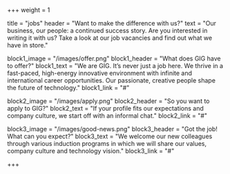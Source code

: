 +++
weight = 1

title = "jobs"
header = "Want to make the difference with us?"
text = "Our business, our people: a continued success story. Are you interested in writing it with us? Take a look at our job vacancies and find out what we have in store."

block1_image = "/images/offer.png"
block1_header = "What does GIG have to offer?"
block1_text = "We are GIG. It’s never just a job here. We thrive in a fast-paced, high-energy innovative environment with infinite and international career opportunities. Our passionate, creative people shape the future of technology."
block1_link = "#"

block2_image = "/images/apply.png"
block2_header = "So you want to apply to GIG?"
block2_text = "If your profile fits our expectations and company culture, we start off with an informal chat."
block2_link = "#"

block3_image = "/images/good-news.png"
block3_header = "Got the job! What can you expect?"
block3_text = "We welcome our new colleagues through various induction programs in which we will share our values, company culture and technology vision."
block3_link = "#"

+++
